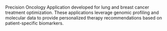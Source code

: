 Precision Oncology Application developed for lung and breast cancer treatment optimization. These applications leverage genomic profiling and molecular data to provide personalized therapy recommendations based on 
patient-specific biomarkers.
